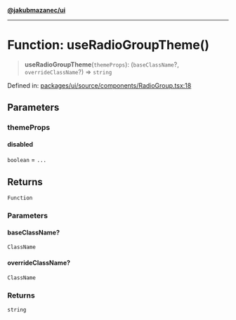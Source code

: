 [**@jakubmazanec/ui**](../README.md)

---

# Function: useRadioGroupTheme()

> **useRadioGroupTheme**(`themeProps`): (`baseClassName`?, `overrideClassName`?) => `string`

Defined in:
[packages/ui/source/components/RadioGroup.tsx:18](https://github.com/jakubmazanec/tools/blob/90a5050fae768000bb00b2044438762c3c8c0f98/packages/ui/source/components/RadioGroup.tsx#L18)

## Parameters

### themeProps

#### disabled

`boolean` = `...`

## Returns

`Function`

### Parameters

#### baseClassName?

`ClassName`

#### overrideClassName?

`ClassName`

### Returns

`string`
